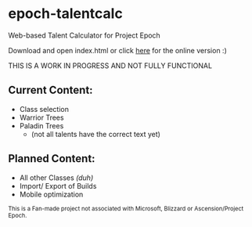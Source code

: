 # epoch-talentcalc
Web-based Talent Calculator for Project Epoch

Download and open index.html or click <a href="https://preddath.github.io/epoch-talentcalc">here</a> for the online version :)

THIS IS A WORK IN PROGRESS AND NOT FULLY FUNCTIONAL

## Current Content:
- Class selection
- Warrior Trees
- Paladin Trees
  - (not all talents have the correct text yet)

    
## Planned Content:
- All other Classes <i>(duh)</i>
- Import/ Export of Builds
- Mobile optimization

<small>This is a Fan-made project not associated with Microsoft, Blizzard or Ascension/Project Epoch.</small>
